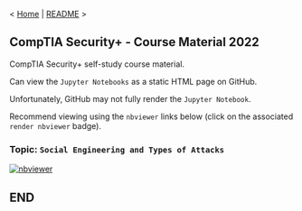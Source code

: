 < [Home](https://github.com/SeanOhAileasa) | [README](https://github.com/SeanOhAileasa/syp-social-engineering-and-types-of-attacks/blob/main/README.md) >

## CompTIA Security+ - Course Material 2022

CompTIA Security+ self-study course material.

Can view the ``Jupyter Notebooks`` as a static HTML page on GitHub.

Unfortunately, GitHub may not fully render the ``Jupyter Notebook``.

Recommend viewing using the ``nbviewer`` links below (click on the associated ``render nbviewer`` badge).

### Topic: ``Social Engineering and Types of Attacks``

[![nbviewer](https://raw.githubusercontent.com/jupyter/design/master/logos/Badges/nbviewer_badge.svg)](https://nbviewer.jupyter.org/github/SeanOhAileasa/syp-social-engineering-and-types-of-attacks/blob/main/syp-social-engineering-and-types-of-attacks.ipynb)

## END